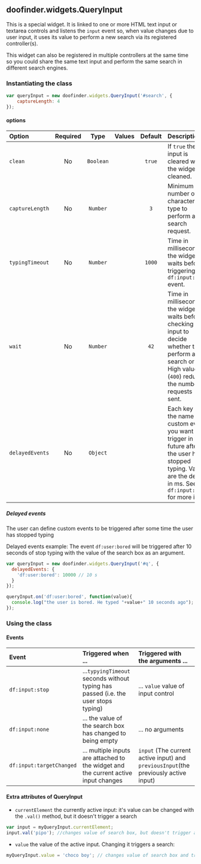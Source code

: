 ## doofinder.widgets.QueryInput

This is a special widget. It is linked to one or more HTML text input or textarea controls and listens the `input` event so, when value changes due to user input, it uses its value to perform a new search via its registered controller(s).
 
This widget can also be registered in multiple controllers at the same time so you could share the same text input and perform the same search in different search engines.

### Instantiating the class


```javascript
var queryInput = new doofinder.widgets.QueryInput('#search', {
    captureLength: 4
});
```

#### options

| Option | Required | Type | Values | Default | Description |
| :--- | :---: | :---: | :---: | :---: | :--- |
| `clean` | No | `Boolean` || `true` | If `true` the input is cleared when the widget is cleaned. |
| `captureLength` | No | `Number` || `3` | Minimum number of characters to type to perform a search request. |
| `typingTimeout` | No | `Number` || `1000` | Time in milliseconds the widget waits before triggering the `df:input:stop` event. |
| `wait` | No | `Number` || `42` | Time in milliseconds the widget waits before checking input to decide whether to perform a search or not.<br>High values (`400`) reduce the number of requests sent. |
| `delayedEvents` | No | `Object` ||| Each key is the name of a custom event you want to trigger in the future after the user has stopped typing. Values are the delay in ms. See `df:input:stop` for more info. |

##### Delayed events

The user can define custom events to be triggered after some time the user has stopped typing

Delayed events example: The event `df:user:bored` will be triggered after 10 seconds of stop typing with the value of the search box as an argument.
``` javascript
var queryInput = new doofinder.widgets.QueryInput('#q', {
  delayedEvents: {
    'df:user:bored': 10000 // 10 s
  }
});

queryInput.on('df:user:bored', function(value){
  console.log("the user is bored. He typed "+value+" 10 seconds ago");
});
```

### Using the class

#### Events

| Event | Triggered when ... | Triggered with the arguments ...|
| :--- | :--- | :--- |
| `df:input:stop` | ...`typyingTimeout` seconds without typing has passed (i.e. the user stops typing) | ... `value` value of input control |
| `df:input:none` | ... the value of the search box has changed to being empty | ... no arguments |
| `df:input:targetChanged` | ... multiple inputs are attached to the widget and the current active input changes | `input` (The current active input) and `previousInput`(the previously active input) |

#### Extra attributes of QueryInput

   - `currentElement` the currently active input: it's value can be changed with the `.val()` method, but it doesn't trigger a search
  
  ```javascript
  var input = myQueryInput.currentElement;
  input.val('pipo'); //changes value of search box, but doesn't trigger a search
  ```
  
  - `value` the value of the active input. Changing it triggers a search:
  
  ```javascript
  myQueryInput.value = 'choco boy'; // changes value of search box and triggers search for "choco boy"
  ```
